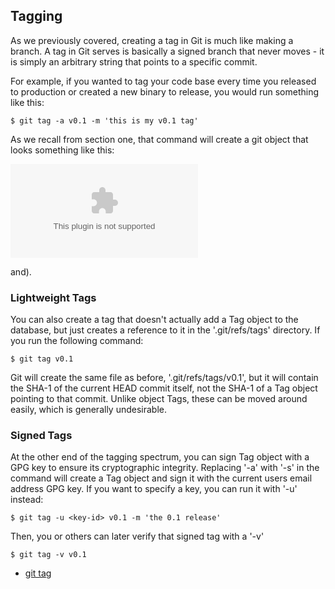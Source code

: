 <!--
SPDX-FileCopyrightText: 2008 Geoffrey Grosenbach <boss@topfunky.com>
SPDX-FileCopyrightText: 2008 Scott Chacon <schacon@gmail.com>
SPDX-FileCopyrightText: 2008 Scotty <schacony@gmail.com>

SPDX-License-Identifier: CC-BY-SA-3.0
-->

## Tagging

As we previously covered, creating a tag in Git is much like making a branch. A tag in Git serves is basically a signed branch that never moves - it is simply an arbitrary string that points to a specific commit.

For example, if you wanted to tag your code base every time you released to production or created a new binary to release, you would run something like this:

```shell
$ git tag -a v0.1 -m 'this is my v0.1 tag'
```

As we recall from section one, that command will create a git object that looks something like this:

![](../artwork/vector/Tag_Expand.eps)

and).

### Lightweight Tags

You can also create a tag that doesn't actually add a Tag object to the database, but just creates a reference to it in the '.git/refs/tags' directory. If you run the following command:

```shell
$ git tag v0.1
```

Git will create the same file as before, '.git/refs/tags/v0.1', but it will contain the SHA-1 of the current HEAD commit itself, not the SHA-1 of a Tag object pointing to that commit. Unlike object Tags, these can be moved around easily, which is generally undesirable.

### Signed Tags

At the other end of the tagging spectrum, you can sign Tag object with a GPG key to ensure its cryptographic integrity. Replacing '-a' with '-s' in the command will create a Tag object and sign it with the current users email address GPG key. If you want to specify a key, you can run it with '-u' instead:

```shell
$ git tag -u <key-id> v0.1 -m 'the 0.1 release'
```

Then, you or others can later verify that signed tag with a '-v'

```shell
$ git tag -v v0.1
```

- [git tag](http://www.kernel.org/pub/software/scm/git/docs/git-tag.html)
